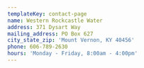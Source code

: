```yaml
---
templateKey: contact-page
name: Western Rockcastle Water
address: 371 Dysart Way
mailing_address: PO Box 627
city_state_zip: 'Mount Vernon, KY 40456'
phone: 606-789-2630
hours: 'Monday - Friday, 8:00am - 4:00pm'
---
```

